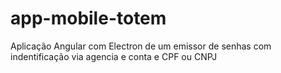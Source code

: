 # app-mobile-totem
Aplicação Angular com Electron de um emissor de senhas com indentificação via agencia e conta e CPF ou CNPJ
